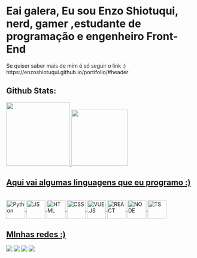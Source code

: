 <h1>Eai galera, Eu sou Enzo Shiotuqui, nerd, gamer ,estudante de programação e engenheiro Front-End</h1>

 <div style="display: inline_block">
   <p>Se quiser saber mais de mim é só seguir o link :)
https://enzoshiotuqui.github.io/portifolio/#header</p>
 </div>

 
<h2>  Github Stats: <br></h3>
<div>
  <a href="[https://github.com/EnzoShiotuqui](https://github.com/EnzoShiotuqui)"> 
  <img height="170em" src="https://github-readme-stats.vercel.app/api?username=EnzoShiotuqui&show_icons=true&theme=tokyonight&include_all_commits=true&count_private=true"/>
  <img height="150em" src="https://github-readme-stats.vercel.app/api/top-langs/?username=EnzoShiotuqui&layout=compact&langs_count=16&theme=tokyonight"/>
</div>

<h2>Aqui vai algumas linguagens que eu programo :) </h3>
<div style="display: inline_block"><br>
   <img  align="center" src="https://a.imagem.app/bVZNVP.png" alt="Python" height="50" width="50"  />
   <img align="center" src="https://a.imagem.app/bVZpTS.png" alt="JS" height="50" width="50" />
   <img src="https://a.imagem.app/bVd8Zv.png" alt="HTML"  height="50" width="50" align="center" />
   <img src="https://a.imagem.app/bVdbAT.png" alt="CSS" height="50" width="50" align="center" />
   <img  align="center" src="https://a.imagem.app/bVZgHb.png" alt="VUE.JS" height="50" width="50" />
   <img src="https://a.imagem.app/bNa5gN.png" alt="REACT" border="0"  align="center"  height="50" width="50" />
   <img align="center" src="https://a.imagem.app/bVZvxQ.png" alt="NODE"  height="50" width="50" />
   <img align="center" src="https://a.imagem.app/bVZ48W.png" alt="TS" height="50" width="50"  />
</div>

<h2>MInhas redes :)</h2>
<div> 
  <a href="https://www.youtube.com/channel/UCbXbu0sotfMH55gm3DbcbhA" target="_blank"><img src="https://img.shields.io/badge/YouTube-FF0000?style=for-the-badge&logo=youtube&logoColor=white" target="_blank"></a>
  <a href="https://www.instagram.com/enzo.shiotuqui/" target="_blank"><img src="https://img.shields.io/badge/-Instagram-%23E4405F?style=for-the-badge&logo=instagram&logoColor=white" target="_blank"></a>
  <a href = "https://criarmeulink.com.br/u/1691437386"><img src="https://img.shields.io/badge/-Gmail-%23333?style=for-the-badge&logo=gmail&logoColor=white" target="_blank"></a>
  <a href="https://www.linkedin.com/in/enzo-shiotuqui-385324266/" target="_blank"><img src="https://img.shields.io/badge/-LinkedIn-%230077B5?style=for-the-badge&logo=linkedin&logoColor=white" target="_blank"></a> 
  
</div>
